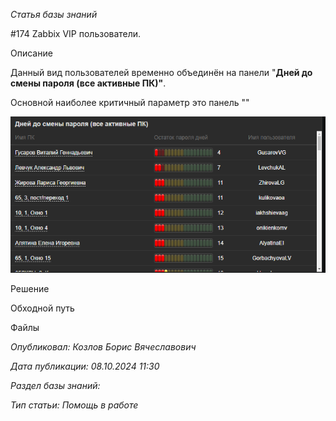 _Статья базы знаний_

#174 Zabbix VIP пользователи.

Описание

Данный вид пользователей временно объединён на панели "**Дней до смены пароля (все активные ПК)"**.

Основной наиболее критичный параметр это панель "" 

![Zabbix VIP пользователи. ](<images/Zabbix VIP пользователи .png>)

Решение

Обходной путь

Файлы

_Опубликовал: Козлов Борис Вячеславович_

_Дата публикации: 08.10.2024 11:30_

_Раздел базы знаний:_

_Тип статьи: Помощь в работе_